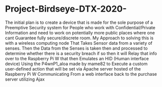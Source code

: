 # Project-Birdseye-DTX-2020-
The initial plan is to create a device that is made for the sole purpose of a Preemptive Security system for People who work with Confidential/Private Information and need to work on potentially more public places where one cant Guarantee fully secure/discrete room.    My Approach to solving this is with a wireless computing node  That Takes Sensor data from a variety of senses. Then the Data from the Senses is taken then and processed to determine whether there is a security breach if so then it will Relay that info over to the Raspberry Pi W that then Emulates an HID (Human interface device) Using the P4wnP1_aloa made by mame82 to Execute a custom user-defined action that will be set via  Apache server hosted of the Raspberry Pi W Communicating From a web interface back to the purchase server utilizing Ajax
